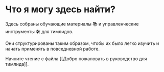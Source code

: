 # Что я могу здесь найти?

Здесь собраны обучающие материалы 📚 и управленческие инструменты 🛠️ для тимлидов.

Они структурированы таким образом, чтобы их было легко изучить и начать применять в повседневной работе.

Начните чтение с файла [[Добро пожаловать в руководство для тимлида]].
